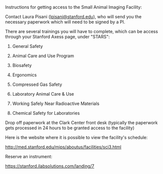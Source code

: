 Instructions for getting access to the Small Animal Imaging Facility:

Contact Laura Pisani (lpisani@stanford.edu), who will send you the necessary paperwork which will need to be signed by a PI.

There are several trainings you will have to complete, which can be access through your Stanford Axess page, under "STARS": 

1. General Safety

2. Animal Care and Use Program

3. Biosafety

4. Ergonomics

5. Compressed Gas Safety

6. Laboratory Animal Care & Use

7. Working Safely Near Radioactive Materials

8. Chemical Safety for Laboratories

Drop off paperwork at the Clark Center front desk (typically the paperwork gets processed in 24 hours to be granted access to the facility)

Here is the website where it is possible to view the facility's schedule:

http://med.stanford.edu/mips/aboutus/facilities/sci3.html

Reserve an instrument: 

https://stanford.ilabsolutions.com/landing/7


